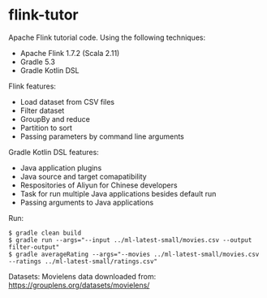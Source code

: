 # flink-tutor
Apache Flink tutorial code. 
Using the following techniques:
- Apache Flink 1.7.2 (Scala 2.11)
- Gradle 5.3
- Gradle Kotlin DSL

Flink features:
- Load dataset from CSV files
- Filter dataset
- GroupBy and reduce
- Partition to sort
- Passing parameters by command line arguments

Gradle Kotlin DSL features:
- Java application plugins
- Java source and target comapatibility
- Respositories of Aliyun for Chinese developers
- Task for run multiple Java applications besides default run
- Passing arguments to Java applications

Run:
```
$ gradle clean build
$ gradle run --args="--input ../ml-latest-small/movies.csv --output filter-output"
$ gradle averageRating --args="--movies ../ml-latest-small/movies.csv --ratings ../ml-latest-small/ratings.csv"
```

Datasets:
Movielens data downloaded from:
https://grouplens.org/datasets/movielens/

